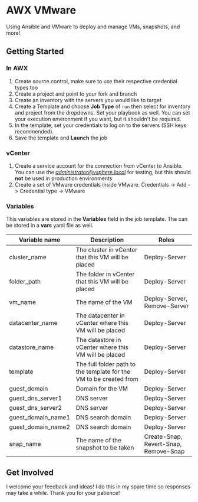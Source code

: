# AWX VMware
Using Ansible and VMware to deploy and manage VMs, snapshots, and more!

## Getting Started

### In AWX
1. Create source control, make sure to use their respective credential types too
2. Create a project and point to your fork and branch
3. Create an inventory with the servers you would like to target
4. Create a Template and choose **Job Type** of `run` then select for inventory and project from the dropdowns. Set your playbook as well. You can set your execution environment if you want, but it shouldn't be required. 
5. In the template, set your credentials to log on to the servers (SSH keys recommended).
6. Save the template and **Launch** the job

### vCenter
1. Create a service account for the connection from vCenter to Ansible. You can use the *administrator@vsphere.local* for testing, but this should **not** be used in production environments
2. Create a set of VMware credentials inside VMware. Credentials -> Add -> Credential type -> VMware

### Variables
This variables are stored in the **Variables** field in the job template. The can be stored in a **vars** yaml file as well.

| Variable name | Description | Roles | 
| ----------- | ----------- | ----------- |
| cluster_name | The cluster in vCenter that this VM will be placed | Deploy-Server
| folder_path | The folder in vCenter that this VM will be placed | Deploy-Server
| vm_name | The name of the VM | Deploy-Server, Remove-Server
| datacenter_name | The datacenter in vCenter where this VM will be placed | Deploy-Server
| datastore_name | The datastore in vCenter where this VM will be placed | Deploy-Server
| template | The full folder path to the template for the VM to be created from | Deploy-Server
| guest_domain | Domain for the VM | Deploy-Server
| guest_dns_server1 | DNS server | Deploy-Server
| guest_dns_server2 | DNS server | Deploy-Server
| guest_domain_name1 | DNS search domain | Deploy-Server
| guest_domain_name2 | DNS search domain | Deploy-Server
| snap_name | The name of the snapshot to be taken | Create-Snap, Revert-Snap, Remove-Snap 

## Get Involved
I welcome your feedback and ideas! I do this in my spare time so responses may take a while. Thank you for your patience! 
